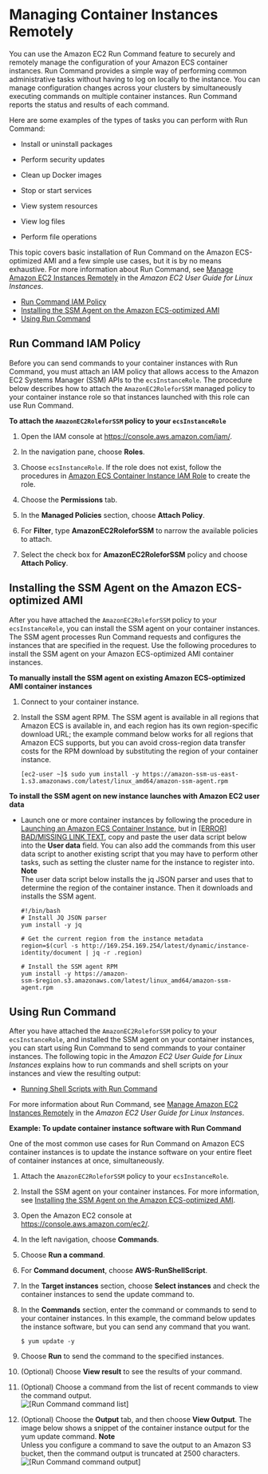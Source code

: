 # Managing Container Instances Remotely<a name="ec2-run-command"></a>

You can use the Amazon EC2 Run Command feature to securely and remotely manage the configuration of your Amazon ECS container instances\. Run Command provides a simple way of performing common administrative tasks without having to log on locally to the instance\. You can manage configuration changes across your clusters by simultaneously executing commands on multiple container instances\. Run Command reports the status and results of each command\.

Here are some examples of the types of tasks you can perform with Run Command:

+ Install or uninstall packages

+ Perform security updates

+ Clean up Docker images

+ Stop or start services

+ View system resources

+ View log files

+ Perform file operations

This topic covers basic installation of Run Command on the Amazon ECS\-optimized AMI and a few simple use cases, but it is by no means exhaustive\. For more information about Run Command, see [Manage Amazon EC2 Instances Remotely](http://docs.aws.amazon.com/AWSEC2/latest/UserGuide/execute-remote-commands.html) in the *Amazon EC2 User Guide for Linux Instances*\.


+ [Run Command IAM Policy](#run_command_iam_policy)
+ [Installing the SSM Agent on the Amazon ECS\-optimized AMI](#install_ssm_agent)
+ [Using Run Command](#using_run_command)

## Run Command IAM Policy<a name="run_command_iam_policy"></a>

Before you can send commands to your container instances with Run Command, you must attach an IAM policy that allows access to the Amazon EC2 Systems Manager \(SSM\) APIs to the `ecsInstanceRole`\. The procedure below describes how to attach the `AmazonEC2RoleforSSM` managed policy to your container instance role so that instances launched with this role can use Run Command\.

**To attach the `AmazonEC2RoleforSSM` policy to your `ecsInstanceRole`**

1. Open the IAM console at [https://console\.aws\.amazon\.com/iam/](https://console.aws.amazon.com/iam/)\.

1. In the navigation pane, choose **Roles**\. 

1. Choose `ecsInstanceRole`\. If the role does not exist, follow the procedures in [Amazon ECS Container Instance IAM Role](instance_IAM_role.md) to create the role\.

1. Choose the **Permissions** tab\.

1. In the **Managed Policies** section, choose **Attach Policy**\.

1. For **Filter**, type **AmazonEC2RoleforSSM** to narrow the available policies to attach\.

1. Select the check box for **AmazonEC2RoleforSSM** policy and choose **Attach Policy**\.

## Installing the SSM Agent on the Amazon ECS\-optimized AMI<a name="install_ssm_agent"></a>

After you have attached the `AmazonEC2RoleforSSM` policy to your `ecsInstanceRole`, you can install the SSM agent on your container instances\. The SSM agent processes Run Command requests and configures the instances that are specified in the request\. Use the following procedures to install the SSM agent on your Amazon ECS\-optimized AMI container instances\.

**To manually install the SSM agent on existing Amazon ECS\-optimized AMI container instances**

1. Connect to your container instance\.

1. Install the SSM agent RPM\. The SSM agent is available in all regions that Amazon ECS is available in, and each region has its own region\-specific download URL; the example command below works for all regions that Amazon ECS supports, but you can avoid cross\-region data transfer costs for the RPM download by substituting the region of your container instance\.

   ```
   [ec2-user ~]$ sudo yum install -y https://amazon-ssm-us-east-1.s3.amazonaws.com/latest/linux_amd64/amazon-ssm-agent.rpm
   ```

**To install the SSM agent on new instance launches with Amazon EC2 user data**

+ Launch one or more container instances by following the procedure in [Launching an Amazon ECS Container Instance](launch_container_instance.md), but in [[ERROR] BAD/MISSING LINK TEXT](launch_container_instance.md#instance-launch-user-data-step), copy and paste the user data script below into the **User data** field\. You can also add the commands from this user data script to another existing script that you may have to perform other tasks, such as setting the cluster name for the instance to register into\.
**Note**  
The user data script below installs the jq JSON parser and uses that to determine the region of the container instance\. Then it downloads and installs the SSM agent\.

  ```
  #!/bin/bash
  # Install JQ JSON parser
  yum install -y jq
  
  # Get the current region from the instance metadata
  region=$(curl -s http://169.254.169.254/latest/dynamic/instance-identity/document | jq -r .region)
  
  # Install the SSM agent RPM
  yum install -y https://amazon-ssm-$region.s3.amazonaws.com/latest/linux_amd64/amazon-ssm-agent.rpm
  ```

## Using Run Command<a name="using_run_command"></a>

After you have attached the `AmazonEC2RoleforSSM` policy to your `ecsInstanceRole`, and installed the SSM agent on your container instances, you can start using Run Command to send commands to your container instances\. The following topic in the *Amazon EC2 User Guide for Linux Instances* explains how to run commands and shell scripts on your instances and view the resulting output:

+ [Running Shell Scripts with Run Command](http://docs.aws.amazon.com/AWSEC2/latest/UserGuide/remote-commands-shellcript.html)

For more information about Run Command, see [Manage Amazon EC2 Instances Remotely](http://docs.aws.amazon.com/AWSEC2/latest/UserGuide/execute-remote-commands.html) in the *Amazon EC2 User Guide for Linux Instances*\.

**Example: To update container instance software with Run Command**

One of the most common use cases for Run Command on Amazon ECS container instances is to update the instance software on your entire fleet of container instances at once, simultaneously\.

1. Attach the `AmazonEC2RoleforSSM` policy to your `ecsInstanceRole`\.

1. Install the SSM agent on your container instances\. For more information, see [Installing the SSM Agent on the Amazon ECS\-optimized AMI](#install_ssm_agent)\.

1. Open the Amazon EC2 console at [https://console\.aws\.amazon\.com/ec2/](https://console.aws.amazon.com/ec2/)\.

1. In the left navigation, choose **Commands**\.

1. Choose **Run a command**\.

1. For **Command document**, choose **AWS\-RunShellScript**\.

1. In the **Target instances** section, choose **Select instances** and check the container instances to send the update command to\.

1. In the **Commands** section, enter the command or commands to send to your container instances\. In this example, the command below updates the instance software, but you can send any command that you want\.

   ```
   $ yum update -y
   ```

1. Choose **Run** to send the command to the specified instances\.

1. \(Optional\) Choose **View result** to see the results of your command\.

1. \(Optional\) Choose a command from the list of recent commands to view the command output\.  
![\[Run Command command list\]](http://docs.aws.amazon.com/AmazonECS/latest/developerguide/images/command_list.png)

1. \(Optional\) Choose the **Output** tab, and then choose **View Output**\. The image below shows a snippet of the container instance output for the yum update command\.
**Note**  
Unless you configure a command to save the output to an Amazon S3 bucket, then the command output is truncated at 2500 characters\.  
![\[Run Command command output\]](http://docs.aws.amazon.com/AmazonECS/latest/developerguide/images/run-command-output.png)